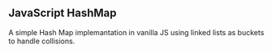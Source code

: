 ## JavaScript HashMap
A simple Hash Map implemantation in vanilla JS using linked lists as buckets to handle collisions.
